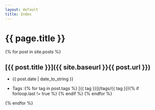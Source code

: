 ```yaml
---
layout: default
title: Index
---
```


# {{ page.title }}

{% for post in site.posts %}

## [{{ post.title }}]({{ site.baseurl }}{{ post.url }})

- {{ post.date | date_to_string }}

- Tags :{% for tag in post.tags %} [{{ tag }}](/tags/{{ tag }}){% if forloop.last != true %} {% endif %} {% endfor %}

{% endfor %}
